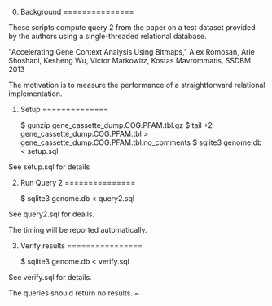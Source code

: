 
0) Background
===============

These scripts compute query 2 from the paper on a test dataset provided by the authors using a single-threaded relational database.

"Accelerating Gene Context Analysis Using Bitmaps," Alex Romosan, Arie Shoshani, Kesheng Wu, Victor Markowitz, Kostas Mavrommatis, SSDBM 2013

The motivation is to measure the performance of a straightforward relational implementation.

1) Setup
==============


    $ gunzip gene_cassette_dump.COG.PFAM.tbl.gz
    $ tail +2 gene_cassette_dump.COG.PFAM.tbl > gene_cassette_dump.COG.PFAM.tbl.no_comments
    $ sqlite3 genome.db < setup.sql

See setup.sql for details

2) Run Query 2
===============

    $ sqlite3 genome.db < query2.sql

See query2.sql for deails.

The timing will be reported automatically.

3) Verify results
================

    $ sqlite3 genome.db < verify.sql

See verify.sql for details.

The queries should return no results.
~                                     
